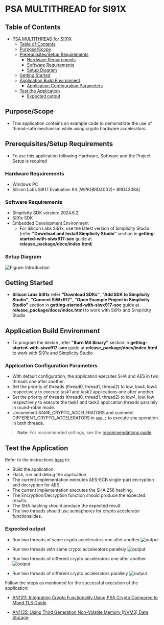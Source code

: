 # PSA MULTITHREAD for SI91X

## Table of Contents

- [PSA MULTITHREAD for SI91X](#psa-multithread-for-si91x)
  - [Table of Contents](#table-of-contents)
  - [Purpose/Scope](#purposescope)
  - [Prerequisites/Setup Requirements](#prerequisitessetup-requirements)
    - [Hardware Requirements](#hardware-requirements)
    - [Software Requirements](#software-requirements)
    - [Setup Diagram](#setup-diagram)
  - [Getting Started](#getting-started)
  - [Application Build Environment](#application-build-environment)
    - [Application Configuration Parameters](#application-configuration-parameters)
  - [Test the Application](#test-the-application)
    - [Expected output](#expected-output)

## Purpose/Scope

- This application contains an example code to demonstrate the use of thread-safe mechanism while using crypto hardware accelerators.

## Prerequisites/Setup Requirements

 - To use this application following Hardware, Software and the Project Setup is required

### Hardware Requirements

  - Windows PC
  - Silicon Labs Si917 Evaluation Kit [WPK(BRD4002)+ BRD4338A]

### Software Requirements
  - Simplicity SDK version: 2024.6.2
  - Si91x SDK
  - Embedded Development Environment
    - For Silicon Labs Si91x, use the latest version of Simplicity Studio (refer **"Download and Install Simplicity Studio"** section in **getting-started-with-siwx917-soc** guide at **release_package/docs/index.html**)

### Setup Diagram

 ![Figure: Introduction](resources/readme/image508a.png)

## Getting Started

- **Silicon Labs Si91x** refer **"Download SDKs"**, **"Add SDK to Simplicity Studio"**, **"Connect SiWx917"**, **"Open Example Project in Simplicity Studio"** section in **getting-started-with-siwx917-soc** guide at **release_package/docs/index.html** to work with Si91x and Simplicity Studio

## Application Build Environment

- To program the device ,refer **"Burn M4 Binary"** section in **getting-started-with-siwx917-soc** guide at **release_package/docs/index.html** to work with Si91x and Simplicity Studio

### Application Configuration Parameters

- With default configuration, the application executes SHA and AES in two threads one after another.
- Set the priority of threads (thread0, thread1, thread2) to low, low4, low4 respectively to execute task1 and task2 applications one after another.
- Set the priority of threads (thread0, thread1, thread2) to low4, low, low respectively to execute the task1 and task2 application threads parallely in round-robin mode.
- Uncomment SAME_CRYPTO_ACCELERATORS and comment DIFFERENT_CRYPTO_ACCELERATORS in [`app.c`](https://github.com/SiliconLabs/wiseconnect/blob/master/examples/si91x_soc/crypto/si91x_psa_multithread/app.c) to execute sha operation in both threads.

> **Note**: For recommended settings, see the [recommendations guide](https://docs.silabs.com/wiseconnect/latest/wiseconnect-developers-guide-prog-recommended-settings/).

## Test the Application

Refer to the instructions [here](https://docs.silabs.com/wiseconnect/latest/wiseconnect-getting-started/) to:

- Build the application.
- Flash, run and debug the application.
- The current implementation executes AES-ECB single-part encryption and decryption for AES.
- The current implementation executes the SHA 256 hashing.
- The Encryption/Decryption function should produce the expected results.
- The SHA hashing should produce the expected result.
- The two threads should use semaphores for crypto accelerator functionalities.

### Expected output
- Run two threads of same crypto accelerators one after another
  ![output](resources/readme/same_acc_output.png)

- Run two threads with same crypto accelerators parallely
  ![output](resources/readme/same_acc_parallel_output.png)

- Run two threads of different crypto accelerators one after another
  ![output](resources/readme/diff_acc_output.png)

- Run two threads of different crypto accelerators parallely
  ![output](resources/readme/diff_acc_parallel_output.png)

Follow the steps as mentioned for the successful execution of the application:

* [AN1311: Integrating Crypto Functionality Using PSA Crypto Compared to Mbed TLS Guide](https://www.silabs.com/documents/public/application-notes/an1311-mbedtls-psa-crypto-porting-guide.pdf)

* [AN1135: Using Third Generation Non-Volatile Memory (NVM3) Data Storage](https://www.silabs.com/documents/public/application-notes/an1135-using-third-generation-nonvolatile-memory.pdf)